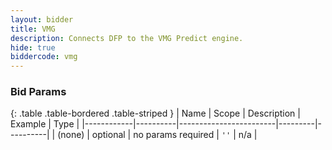 ```yaml
---
layout: bidder
title: VMG
description: Connects DFP to the VMG Predict engine.
hide: true
biddercode: vmg
---
```


### Bid Params

{: .table .table-bordered .table-striped }
| Name       | Scope    | Description            | Example | Type     |
|------------|----------|------------------------|---------|----------|
| (none)         | optional | no params required     | `''`    | n/a       |
